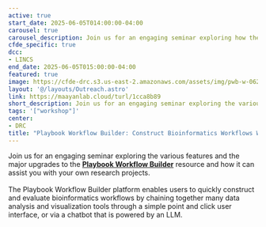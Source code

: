 ```yaml
---
active: true
start_date: 2025-06-05T014:00:00-04:00
carousel: true
carousel_description: Join us for an engaging seminar exploring how the **Playbook Workflow Builder** can assist you with your own research projects.
cfde_specific: true
dcc:
- LINCS
end_date: 2025-06-05T015:00:00-04:00
featured: true
image: https://cfde-drc.s3.us-east-2.amazonaws.com/assets/img/pwb-w-062025.png
layout: '@/layouts/Outreach.astro'
link: https://maayanlab.cloud/turl/1cca8b89
short_description: Join us for an engaging seminar exploring the various features and the major upgrades to the Playbook Workflow Builder resource and how it can assist you with your own research projects.
tags: '["workshop"]'
center:
- DRC
title: "Playbook Workflow Builder: Construct Bioinformatics Workflows Without Any Coding"
---
```

Join us for an engaging seminar exploring the various features and the major upgrades to the [**Playbook Workflow Builder**](https://playbook-workflow-builder.cloud/) resource and how it can assist you with your own research projects. <br><br> The Playbook Workflow Builder platform enables users to quickly construct and evaluate bioinformatics workflows by chaining together many data analysis and visualization tools through a simple point and click user interface, or via a chatbot that is powered by an LLM.